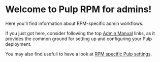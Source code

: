 # Welcome to Pulp RPM for admins!

Here you'll find information about RPM-specific admin workflows.

If you just got here, consider following the top [Admin Manual](site:pulp-docs/docs/sections/admin/) links, as it provides the common ground for setting up and configuring your Pulp deployment.

You may also find usefull to have a look at [RPM specific Pulp settings](site:pulp_rpm/docs/admin/reference/settings/).

